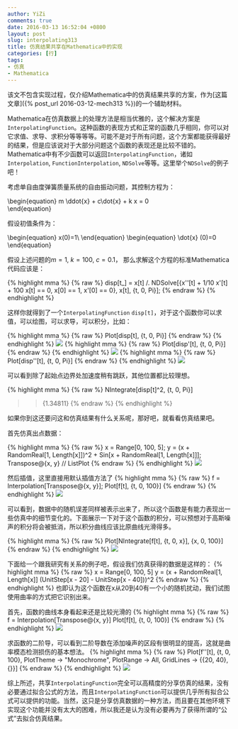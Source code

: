 ```yaml
---
author: YiZi
comments: true
date: 2016-03-13 16:52:04 +0800
layout: post
slug: interpolating313
title: 仿真结果共享在Mathematica中的实现
categories: [行]
tags:
- 仿真
- Mathematica
---
```

该文不包含实现过程，仅介绍Mathematica中的仿真结果共享的方案，作为[这篇文章]({% post_url 2016-03-12-mech313 %})的一个辅助材料。

Mathematica在仿真数据上的处理方法是相当优雅的，这个解决方案是`InterpolatingFunction`。这种函数的表现方式和正常的函数几乎相同，你可以对它求值、求导、求积分等等等等。可能不是对于所有问题，这个方案都能获得最好的结果，但是应该说对于大部分问题这个函数的表现还是比较不错的。Mathematica中有不少函数可以返回`InterpolatingFunction`，诸如`Interpolation`, `FunctionInterpolation`, `NDSolve`等等。这里举个`NDSolve`的例子吧！

考虑单自由度弹簧质量系统的自由振动问题，其控制方程为：

\begin{equation}
 m \ddot{x} + c\dot{x} + k x = 0  
 \end{equation}

假设初值条件为：

\begin{equation}
x(0)=1\\
 \end{equation}
 \begin{equation}
\dot{x} (0)=0
 \end{equation}

 假设上述问题的$m=1$, $k=100$, $c=0.1$， 那么求解这个方程的标准Mathematica代码应该是：

{% highlight mma %}
{% raw %}
 disp[t_] = 
  x[t] /. NDSolve[{x''[t] + 1/10 x'[t] + 100 x[t] == 0, x[0] == 1, 
     x'[0] == 0}, x[t], {t, 0, Pi}];
{% endraw %}
{% endhighlight %}

这样你就得到了一个`InterpolatingFunction` `disp[t]`，对于这个函数你可以求值，可以绘图，可以求导，可以积分，比如：

{% highlight mma %}
{% raw %}
Plot[disp[t], {t, 0, Pi}]
{% endraw %}
{% endhighlight %}
![](/public/images/interpo/1.png)
{% highlight mma %}
{% raw %}
Plot[disp'[t], {t, 0, Pi}]
{% endraw %}
{% endhighlight %}
![](/public/images/interpo/2.png)
{% highlight mma %}
{% raw %}
Plot[disp''[t], {t, 0, Pi}]
{% endraw %}
{% endhighlight %}
![](/public/images/interpo/3.png)

可以看到除了起始点边界处加速度稍有跳跃，其他位置都比较理想。

{% highlight mma %}
{% raw %}
NIntegrate[disp[t]^2, {t, 0, Pi}]
>> {1.34811}
{% endraw %}
{% endhighlight %}

如果你到这还要问这和仿真结果有什么关系呢，那好吧，就看看仿真结果吧。

首先仿真出点数据：

{% highlight mma %}
{% raw %}
x = Range[0, 100, 5];
y = (x + RandomReal[1, Length[x]])^2 + 
  Sin[x + RandomReal[1, Length[x]]];
  Transpose@{x, y} // ListPlot
{% endraw %}
{% endhighlight %}
![](/public/images/interpo/4.png)

然后插值，这里直接用默认插值方法了
{% highlight mma %}
{% raw %}
f = Interpolation[Transpose@{x, y}];
Plot[f[t], {t, 0, 100}]
{% endraw %}
{% endhighlight %}
![](/public/images/interpo/5.png)

可以看到，数据中的随机误差同样被表示出来了，所以这个函数是有能力表现出一些仿真中的细节变化的。下面展示一下对于这个函数的积分，可以预想对于高斯噪声的积分将会被抵消，所以积分曲线应该比原曲线光滑得多。

{% highlight mma %}
{% raw %}
Plot[NIntegrate[f[t], {t, 0, x}], {x, 0, 100}]
{% endraw %}
{% endhighlight %}
![](/public/images/interpo/6.png)

下面给一个跟我研究有关系的例子吧，假设我们仿真获得的数据是这样的：
{% highlight mma %}
{% raw %}
x = Range[0, 100, 5]
y = (x + RandomReal[1, 
      Length[x]] (UnitStep[x - 20] - UnitStep[x - 40]))^2
{% endraw %}
{% endhighlight %}
也即认为这个函数在x从20到40有一个小的随机扰动，我们试图使用曲率的方式把它识别出来。

首先，函数的曲线本身看起来还是比较光滑的
{% highlight mma %}
{% raw %}
f = Interpolation[Transpose@{x, y}]
Plot[f[t], {t, 0, 100}]
{% endraw %}
{% endhighlight %}
![](/public/images/interpo/7.png)

求函数的二阶导，可以看到二阶导数在添加噪声的区段有很明显的提高，这就是曲率模态检测损伤的基本想法。
{% highlight mma %}
{% raw %}
Plot[f''[t], {t, 0, 100}, PlotTheme -> "Monochrome", 
 PlotRange -> All, GridLines -> {{20, 40}, {}}]
{% endraw %}
{% endhighlight %}
![](/public/images/interpo/8.png)

综上所述，共享`InterpolatingFunction`完全可以高精度的分享仿真的结果，没有必要通过拟合公式的方法，而且`InterpolatingFunction`可以提供几乎所有拟合公式可以提供的功能。当然，这只是分享仿真数据的一种方法，而且要在其他环境下实现这个功能并没有太大的困难，所以我还是认为没有必要再为了获得所谓的“公式”去拟合仿真结果。